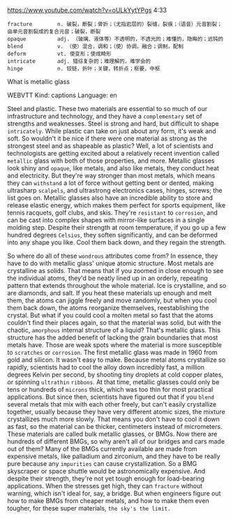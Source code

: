 https://www.youtube.com/watch?v=oULkYytYPgs 
4:33
```
fracture        n. 破裂，断裂；骨折；（尤指岩层的）裂缝，裂痕；（语音）元音割裂；由单元音割裂成的复合元音；破裂，断裂
opaque          adj. （玻璃、液体等）不透明的，不透光的；难懂的，隐晦的；迟钝的  
blend           v. （使）混合，调和；（使）协调，融合；调制，配制  
deform          vt. 使变形；使成畸形
intricate       adj. 错综复杂的；难理解的，难学会的
hinge           n. 铰链，折叶；关键，转折点；枢要，中枢
```

What is metallic glass

WEBVTT Kind: captions Language: en 

Steel and plastic. These two materials are essential to so much of our infrastructure and technology, and they have a `complementary` set of strengths and weaknesses. Steel is strong and hard, but difficult to shape `intricately`. While plastic can take on just about any form, it's weak and soft. So wouldn't it be nice if there were one material as strong as the strongest steel and as shapeable as plastic? Well, a lot of scientists and technologists are getting excited about a relatively recent invention called `metallic` glass with both of those properties, and more. Metallic glasses look shiny and `opaque`, like metals, and also like metals, they conduct heat and electricity. But they're way stronger than most metals, which means they can `withstand` a lot of force without getting bent or dented, making ultrasharp `scalpels`, and ultrastrong electronics cases, hinges, screws; the list goes on. Metallic glasses also have an incredible ability to store and release elastic energy, which makes them perfect for sports equipment, like tennis racquets, golf clubs, and skis. They're `resistant` to `corrosion`, and can be cast into complex shapes with mirror-like surfaces in a single molding step. Despite their strength at room temperature, if you go up a few hundred degrees `Celsius`, they soften significantly, and can be deformed into any shape you like. Cool them back down, and they regain the strength. 

So where do all of these `wondrous` attributes come from? In essence, they have to do with metallic glass' unique atomic structure. Most metals are crystalline as solids. That means that if you zoomed in close enough to see the individual atoms, they'd be neatly lined up in an orderly, repeating pattern that extends throughout the whole material. Ice is crystalline, and so are diamonds, and salt. If you heat these materials up enough and melt them, the atoms can jiggle freely and move randomly, but when you cool them back down, the atoms reorganize themselves, reestablishing the crystal. But what if you could cool a molten metal so fast that the atoms couldn't find their places again, so that the material was solid, but with the chaotic, `amorphous` internal structure of a liquid? That's metallic glass. This structure has the added benefit of lacking the grain boundaries that most metals have. Those are weak spots where the material is more susceptible to `scratches` or `corrosion`. The first metallic glass was made in 1960 from gold and silicon. It wasn't easy to make. Because metal atoms crystallize so rapidly, scientists had to cool the alloy down incredibly fast, a million degrees Kelvin per second, by shooting tiny droplets at cold copper plates, or spinning `ultrathin` `ribbons`. At that time, metallic glasses could only be tens or hundreds of `microns` thick, which was too thin for most practical applications. But since then, scientists have figured out that if you `blend` several metals that mix with each other freely, but can't easily crystallize together, usually because they have very different atomic sizes, the mixture crystallizes much more slowly. That means you don't have to cool it down as fast, so the material can be thicker, centimeters instead of micrometers. These materials are called bulk metallic glasses, or BMGs. Now there are hundreds of different BMGs, so why aren't all of our bridges and cars made out of them? Many of the BMGs currently available are made from expensive metals, like palladium and zirconium, and they have to be really pure because any `impurities` can cause crystallization. So a BMG skyscraper or space shuttle would be astronomically expensive. And despite their strength, they're not yet tough enough for load-bearing applications. When the stresses get high, they can `fracture` without warning, which isn't ideal for, say, a bridge. But when engineers figure out how to make BMGs from cheaper metals, and how to make them even tougher, for these super materials, `the sky's the limit. `